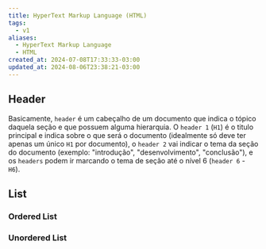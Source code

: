 ```yaml
---
title: HyperText Markup Language (HTML)
tags:
  - v1
aliases:
  - HyperText Markup Language
  - HTML
created_at: 2024-07-08T17:33:33-03:00
updated_at: 2024-08-06T23:38:21-03:00
---
```


## Header
Basicamente, `header` é um cabeçalho de um documento que indica o tópico daquela seção e que possuem alguma hierarquia. O `header 1` (`H1`) é o titulo principal e indica sobre o que será o documento (idealmente só deve ter apenas um único `H1` por documento), o `header 2` vai indicar o tema da seção do documento (exemplo: "introdução", "desenvolvimento", "conclusão"), e os `headers` podem ir marcando o tema de seção até o nível 6 (`header 6` - `H6`).

## List
### Ordered List

### Unordered List
